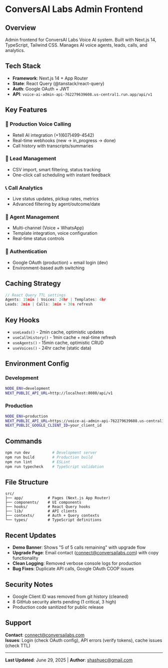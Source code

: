 # ConversAI Labs Admin Frontend

## Overview
Admin frontend for ConversAI Labs Voice AI system. Built with Next.js 14, TypeScript, Tailwind CSS. Manages AI voice agents, leads, calls, and analytics.

## Tech Stack
- **Framework**: Next.js 14 + App Router
- **State**: React Query (@tanstack/react-query) 
- **Auth**: Google OAuth + JWT
- **API**: `voice-ai-admin-api-762279639608.us-central1.run.app/api/v1`

## Key Features

### 🚀 Production Voice Calling
- Retell AI integration (+1(607)499-4542)
- Real-time webhooks (new → in_progress → done)
- Call history with transcripts/summaries

### 🎯 Lead Management
- CSV import, smart filtering, status tracking
- One-click call scheduling with instant feedback

### 📞 Call Analytics
- Live status updates, pickup rates, metrics
- Advanced filtering by agent/outcome/date

### 🤖 Agent Management
- Multi-channel (Voice + WhatsApp)
- Template integration, voice configuration
- Real-time status controls

### 🔐 Authentication
- Google OAuth (production) + email login (dev)
- Environment-based auth switching

## Caching Strategy
```typescript
// React Query TTL settings
Agents: 15min | Voices: 24hr | Templates: 4hr
Leads: 2min | Calls: 1min + 30s refresh
```

## Key Hooks
- `useLeads()` - 2min cache, optimistic updates
- `useCallHistory()` - 1min cache + real-time refresh
- `useAgents()` - 15min cache, optimistic CRUD
- `useVoices()` - 24hr cache (static data)

## Environment Config

### Development
```bash
NODE_ENV=development
NEXT_PUBLIC_API_URL=http://localhost:8080/api/v1
```

### Production
```bash
NODE_ENV=production
NEXT_PUBLIC_API_URL=https://voice-ai-admin-api-762279639608.us-central1.run.app/api/v1
NEXT_PUBLIC_GOOGLE_CLIENT_ID=your_client_id
```

## Commands
```bash
npm run dev          # Development server
npm run build        # Production build
npm run lint         # ESLint
npm run typecheck    # TypeScript validation
```

## File Structure
```
src/
├── app/           # Pages (Next.js App Router)
├── components/    # UI components
├── hooks/         # React Query hooks
├── lib/           # API clients
├── contexts/      # Auth + Query contexts
└── types/         # TypeScript definitions
```

## Recent Updates
- **Demo Banner**: Shows "5 of 5 calls remaining" with upgrade flow
- **Upgrade Page**: Email contact (connect@conversailabs.com) with copy functionality
- **Clean Logging**: Removed verbose console logs for production
- **Bug Fixes**: Duplicate API calls, Google OAuth COOP issues

## Security Notes
- Google Client ID was removed from git history (cleaned)
- 8 GitHub security alerts pending (1 critical, 3 high)
- Production code sanitized for public release

## Support
**Contact**: connect@conversailabs.com  
**Issues**: Login (check OAuth config), API errors (verify tokens), cache issues (check TTL)

---
**Last Updated**: June 29, 2025 | **Author**: shashuec@gmail.com